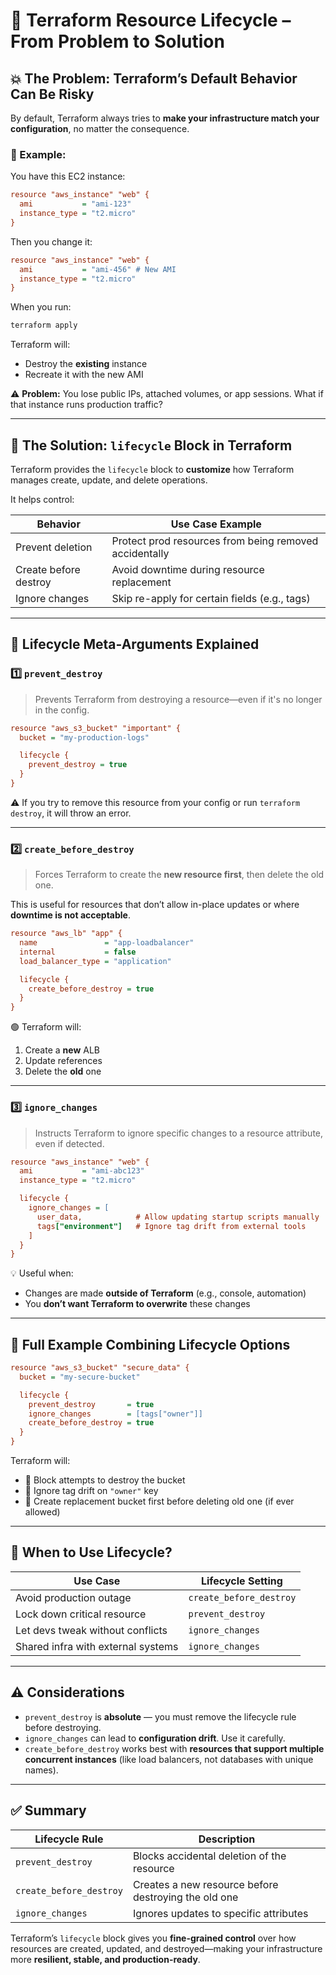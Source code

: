 # 🔁 Terraform Resource Lifecycle – From Problem to Solution

## 💥 The Problem: Terraform’s Default Behavior Can Be Risky

By default, Terraform always tries to **make your infrastructure match your configuration**, no matter the consequence.

### 🔻 Example:

You have this EC2 instance:

```ini
resource "aws_instance" "web" {
  ami           = "ami-123"
  instance_type = "t2.micro"
}
```

Then you change it:

```ini
resource "aws_instance" "web" {
  ami           = "ami-456" # New AMI
  instance_type = "t2.micro"
}
```

When you run:

```bash
terraform apply
```

Terraform will:

- Destroy the **existing** instance
- Recreate it with the new AMI

⚠️ **Problem:** You lose public IPs, attached volumes, or app sessions.
What if that instance runs production traffic?

---

## 🧠 The Solution: `lifecycle` Block in Terraform

Terraform provides the `lifecycle` block to **customize** how Terraform manages create, update, and delete operations.

It helps control:

| Behavior              | Use Case Example                                       |
| --------------------- | ------------------------------------------------------ |
| Prevent deletion      | Protect prod resources from being removed accidentally |
| Create before destroy | Avoid downtime during resource replacement             |
| Ignore changes        | Skip re-apply for certain fields (e.g., tags)          |

---

## 🔧 Lifecycle Meta-Arguments Explained

### 1️⃣ `prevent_destroy`

> Prevents Terraform from destroying a resource—even if it's no longer in the config.

```ini
resource "aws_s3_bucket" "important" {
  bucket = "my-production-logs"

  lifecycle {
    prevent_destroy = true
  }
}
```

⚠️ If you try to remove this resource from your config or run `terraform destroy`, it will throw an error.

---

### 2️⃣ `create_before_destroy`

> Forces Terraform to create the **new resource first**, then delete the old one.

This is useful for resources that don’t allow in-place updates or where **downtime is not acceptable**.

```ini
resource "aws_lb" "app" {
  name               = "app-loadbalancer"
  internal           = false
  load_balancer_type = "application"

  lifecycle {
    create_before_destroy = true
  }
}
```

🟢 Terraform will:

1. Create a **new** ALB
2. Update references
3. Delete the **old** one

---

### 3️⃣ `ignore_changes`

> Instructs Terraform to ignore specific changes to a resource attribute, even if detected.

```ini
resource "aws_instance" "web" {
  ami           = "ami-abc123"
  instance_type = "t2.micro"

  lifecycle {
    ignore_changes = [
      user_data,            # Allow updating startup scripts manually
      tags["environment"]   # Ignore tag drift from external tools
    ]
  }
}
```

💡 Useful when:

- Changes are made **outside of Terraform** (e.g., console, automation)
- You **don’t want Terraform to overwrite** these changes

---

## 🧪 Full Example Combining Lifecycle Options

```ini
resource "aws_s3_bucket" "secure_data" {
  bucket = "my-secure-bucket"

  lifecycle {
    prevent_destroy       = true
    ignore_changes        = [tags["owner"]]
    create_before_destroy = true
  }
}
```

Terraform will:

- 🚫 Block attempts to destroy the bucket
- 👀 Ignore tag drift on `"owner"` key
- 🔄 Create replacement bucket first before deleting old one (if ever allowed)

---

## 🔁 When to Use Lifecycle?

| Use Case                           | Lifecycle Setting       |
| ---------------------------------- | ----------------------- |
| Avoid production outage            | `create_before_destroy` |
| Lock down critical resource        | `prevent_destroy`       |
| Let devs tweak without conflicts   | `ignore_changes`        |
| Shared infra with external systems | `ignore_changes`        |

---

## ⚠️ Considerations

- `prevent_destroy` is **absolute** — you must remove the lifecycle rule before destroying.
- `ignore_changes` can lead to **configuration drift**. Use it carefully.
- `create_before_destroy` works best with **resources that support multiple concurrent instances** (like load balancers, not databases with unique names).

---

## ✅ Summary

| Lifecycle Rule          | Description                                          |
| ----------------------- | ---------------------------------------------------- |
| `prevent_destroy`       | Blocks accidental deletion of the resource           |
| `create_before_destroy` | Creates a new resource before destroying the old one |
| `ignore_changes`        | Ignores updates to specific attributes               |

Terraform’s `lifecycle` block gives you **fine-grained control** over how resources are created, updated, and destroyed—making your infrastructure more **resilient, stable, and production-ready**.
